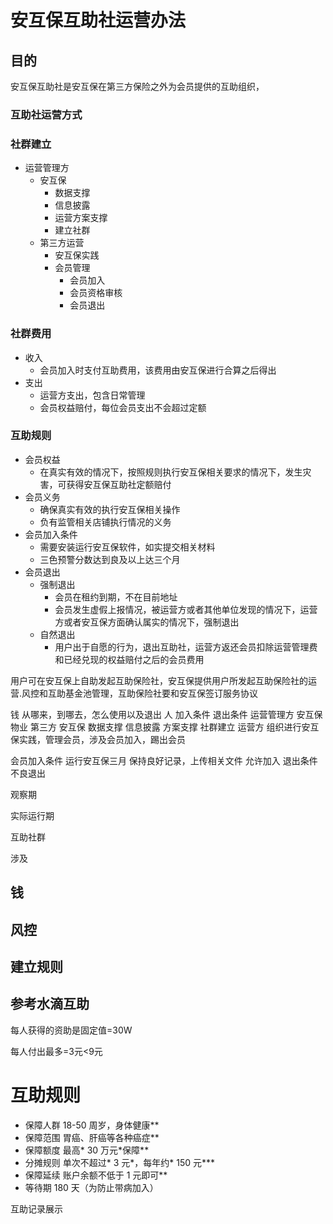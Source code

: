 # 安互保互助社运营办法

## 目的

安互保互助社是安互保在第三方保险之外为会员提供的互助组织，

### 互助社运营方式

### 社群建立

* 运营管理方
  * 安互保
    * 数据支撑
    * 信息披露
    * 运营方案支撑
    * 建立社群
  * 第三方运营
    * 安互保实践
    * 会员管理
      * 会员加入
      * 会员资格审核
      * 会员退出

### 社群费用

* 收入
  * 会员加入时支付互助费用，该费用由安互保进行合算之后得出
* 支出
  * 运营方支出，包含日常管理
  * 会员权益赔付，每位会员支出不会超过定额

### 互助规则

* 会员权益
  * 在真实有效的情况下，按照规则执行安互保相关要求的情况下，发生灾害，可获得安互保互助社定额赔付
* 会员义务
  * 确保真实有效的执行安互保相关操作
  * 负有监管相关店铺执行情况的义务
* 会员加入条件
  - 需要安装运行安互保软件，如实提交相关材料
  - 三色预警分数达到良及以上达三个月
* 会员退出
  * 强制退出
    * 会员在租约到期，不在目前地址
    * 会员发生虚假上报情况，被运营方或者其他单位发现的情况下，运营方或者安互保方面确认属实的情况下，强制退出
  * 自然退出
    * 用户出于自愿的行为，退出互助社，运营方返还会员扣除运营管理费和已经兑现的权益赔付之后的会员费用



用户可在安互保上自助发起互助保险社，安互保提供用户所发起互助保险社的运营.风控和互助基金池管理，互助保险社要和安互保签订服务协议











钱  从哪来，到哪去，怎么使用以及退出
人 加入条件 退出条件
运营管理方 安互保 物业 第三方
安互保 数据支撑 信息披露 方案支撑 社群建立
运营方 组织进行安互保实践，管理会员，涉及会员加入，踢出会员

会员加入条件
运行安互保三月 保持良好记录，上传相关文件 允许加入
退出条件
不良退出 

观察期

实际运行期



互助社群

涉及 




## 钱

## 风控

## 建立规则







## 参考水滴互助

每人获得的资助是固定值=30W

每人付出最多=3元<9元

# 互助规则

- 保障人群 18-50 周岁，身体健康**
- 保障范围 胃癌、肝癌等各种癌症**
- 保障额度 最高* 30 万元*保障**
- 分摊规则 单次不超过* 3 元*，每年约* 150 元***
- 保障延续 账户余额不低于 1 元即可**
- 等待期 180 天（为防止带病加入）



互助记录展示